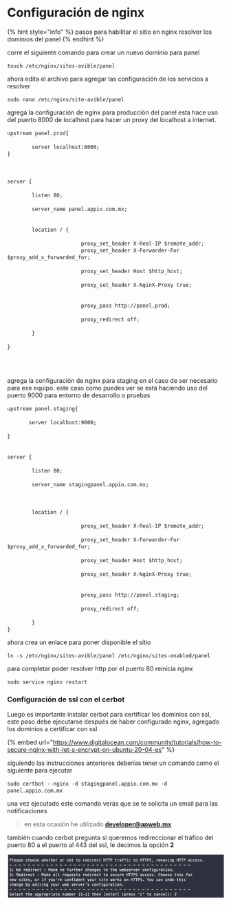 # Configuración de nginx

{% hint style="info" %}
pasos para habilitar el sitio en nginx resolver los dominios del panel
{% endhint %}

corre el siguiente comando para crear un nuevo dominio para panel

```
touch /etc/nginx/sites-avible/panel
```

ahora edita el archivo para agregar las configuración de los servicios a resolver&#x20;

```
sudo nano /etc/nginx/site-avible/panel
```

agrega la configuración de nginx para producción  del panel esta hace uso del puerto 8000 de localhost para hacer un proxy del localhost a internet.

```
upstream panel.prod{
  
        server localhost:8000;
}

	

server {
	
        listen 80;
	
        server_name	panel.appio.com.mx;

        	
        location / {
		
                        proxy_set_header X-Real-IP $remote_addr;
                        proxy_set_header X-Forwarder-For $proxy_add_x_forwarded_for;
		
                        proxy_set_header Host $http_host;
		
                        proxy_set_header X-NginX-Proxy true;

		
                        proxy_pass http://panel.prod;
		
                        proxy_redirect off;
	
        }
 
}




```

agrega la configuración de nginx para staging  en el caso de ser necesario para ese equipo. este caso como puedes ver se está haciendo uso del puerto 9000 para entorno de desarrollo o pruebas

```
upstream panel.staging{
  
       server localhost:9000;

}
	

server {
	
        listen 80;
	
        server_name	stagingpanel.appio.com.mx;

	
        
        location / {
		
                        proxy_set_header X-Real-IP $remote_addr;
		
                        proxy_set_header X-Forwarder-For $proxy_add_x_forwarded_for;
		
                        proxy_set_header Host $http_host;
		
                        proxy_set_header X-NginX-Proxy true;

		
                        proxy_pass http://panel.staging;
		
                        proxy_redirect off;
	
        }
}
```

ahora crea un enlace para poner disponible el sitio&#x20;

```
ln -s /etc/nginx/sites-avible/panel /etc/nginx/sites-enabled/panel 
```

para completar poder resolver http por el puerto 80 reinicia nginx&#x20;

```
sudo service nginx restart
```

### Configuración de ssl con el cerbot

Luego es importante instalar cerbot para certificar los dominios con ssl, este paso debe ejecutarse después de haber configurado nginx, agregado los dominios a certificar con ssl

{% embed url="https://www.digitalocean.com/community/tutorials/how-to-secure-nginx-with-let-s-encrypt-on-ubuntu-20-04-es" %}

siguiendo las instrucciones anteriores deberías tener un comando como el siguiente para ejecutar

```
sudo certbot --nginx -d stagingpanel.appio.com.mx -d panel.appio.com.mx
```

una vez ejecutado este comando verás que se te solicita un email para las notificaciones&#x20;

> en esta ocasión he utilizado **developer@apweb.mx**

también cuando cerbot pregunta si queremos redireccionar el tráfico del puerto 80 a el puerto al 443 del ssl, le decimos la opción **2**&#x20;

![](<../../.gitbook/assets/Captura de Pantalla 2021-12-20 a la(s) 16.33.12.png>)
